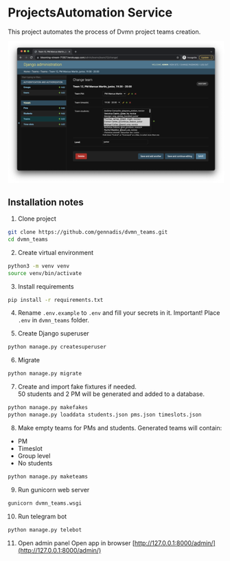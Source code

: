 # ProjectsAutomation Service

This project automates the process of Dvmn project teams creation.


![Screenshot](Screenshot.png)

## Installation notes
1. Clone project
```bash
git clone https://github.com/gennadis/dvmn_teams.git
cd dvmn_teams
```

2. Create virtual environment
```bash
python3 -m venv venv
source venv/bin/activate
```

3. Install requirements
```bash
pip install -r requirements.txt
```

4. Rename `.env.example` to `.env` and fill your secrets in it.
Important! Place `.env` in `dvmn_teams` folder.

5. Create Django superuser
```bash
python manage.py createsuperuser
```

6. Migrate
```bash
python manage.py migrate
```

7. Create and import fake fixtures if needed.  
50 students and 2 PM will be generated and added to a database.
```bash
python manage.py makefakes
python manage.py loaddata students.json pms.json timeslots.json
```

8. Make empty teams for PMs and students.
Generated teams will contain:  
- PM
- Timeslot
- Group level
- No students
```bash
python manage.py maketeams
```

9. Run gunicorn web server
```bash
gunicorn dvmn_teams.wsgi
```

10. Run telegram bot
```bash
python manage.py telebot
```

11. Open admin panel
Open app in browser [http://127.0.0.1:8000/admin/](http://127.0.0.1:8000/admin/)
